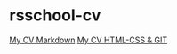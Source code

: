 # rsschool-cv
[My CV Markdown](https://Kristuwa.github.io/rsschool-cv/cv)
[My CV HTML-CSS & GIT](https://Kristuwa.github.io/rsschool-cv/)
